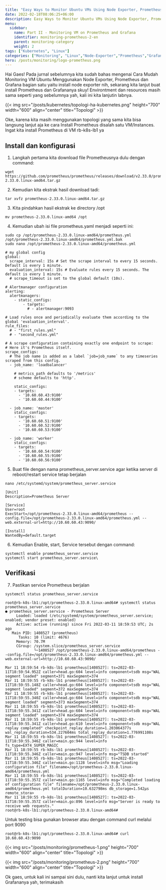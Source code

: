 ```yaml
---
title: "Easy Ways to Monitor Ubuntu VMs Using Node Exporter, Prometheus and Grafana - Part II"
date: 2022-02-18T08:06:25+06:00
description: Easy Ways to Monitor Ubuntu VMs Using Node Exporter, Prometheus and Grafana
menu:
  sidebar:
    name: Part II - Monitoring VM on Prometheus and Grafana
    identifier: monitoring-prometheus-2-en
    parent: monitoring-category
    weight: 2
tags: ["Kubernetes", "Linux"]
categories: ["Monitoring", "Linux","Node-Exporter","Prometheus","Grafana"]
hero: /posts/monitoring/logo-prometheus.png
---
```


Hai Gaes! 
Pada jurnal sebelumnya kita sudah bahas mengenai Cara Mudah Monitoring VM Ubuntu Menggunakan Node Exporter, Prometheus dan Grafana bagian satu yaitu install node exporter nih, sekarang kita lanjut buat install Prometheus dan Grafananya skuy! 
Environtment dan resources masih sama seperti yang sebelumnya yah, kali ini kita lanjutin labnya.

{{< img src="/posts/kubernetes/topologi-ha-kubernetes.png" height="700" width="600" align="center" title="Topologi" >}}

Oke, karena kita masih menggunakan topologi yang sama kita bisa langsung lanjut aja ke cara Install Prometheus disalah satu VM/Instances. Ingat kita install Prometheus di VM rb-k8s-lb1 ya

## Install dan konfigurasi

1. Langkah pertama kita download file Prometheusnya dulu dengan command:
```
wget https://github.com/prometheus/prometheus/releases/download/v2.33.0/prometheus-2.33.0.linux-amd64.tar.gz
```
2. Kemudian kita ekstrak hasil download tadi:
```
tar xvfz prometheus-2.33.0.linux-amd64.tar.gz
```
3. Kita pindahkan hasil ekstrak ke directory /opt
```
mv prometheus-2.33.0.linux-amd64 /opt
```
4. Kemudian ubah isi file prometheus.yaml menjadi seperti ini:
```
sudo cp /opt/prometheus-2.33.0.linux-amd64/prometheus.yml /opt/prometheus-2.33.0.linux-amd64/prometheus.yml.bak
sudo nano /opt/prometheus-2.33.0.linux-amd64/prometheus.yml
```
```
# my global config
global:
  scrape_interval: 15s # Set the scrape interval to every 15 seconds. Default is every 1 minute.
  evaluation_interval: 15s # Evaluate rules every 15 seconds. The default is every 1 minute.
  # scrape_timeout is set to the global default (10s).

# Alertmanager configuration
alerting:
  alertmanagers:
    - static_configs:
        - targets:
          # - alertmanager:9093

# Load rules once and periodically evaluate them according to the global 'evaluation_interval'.
rule_files:
  # - "first_rules.yml"
  # - "second_rules.yml"

# A scrape configuration containing exactly one endpoint to scrape:
# Here it's Prometheus itself.
scrape_configs:
  # The job name is added as a label `job=job_name` to any timeseries scraped from this config.
  - job_name: 'loadbalancer'

    # metrics_path defaults to '/metrics'
    # scheme defaults to 'http'.

    static_configs:
    - targets: 
      - '10.60.60.43:9100'
      - '10.60.60.44:9100'

  - job_name: 'master'
    static_configs:
    - targets:
      - '10.60.60.51:9100'
      - '10.60.60.52:9100'
      - '10.60.60.53:9100'

  - job_name: 'worker'
    static_configs:
    - targets:
      - '10.60.60.54:9100'
      - '10.60.60.55:9100'
      - '10.60.60.56:9100'
```
5. Buat file dengan nama prometheus_server.service agar ketika server di reboot/restart service tetap berjalan
```
nano /etc/systemd/system/prometheus_server.service
```
```
[Unit]
Description=Prometheus Server

[Service]
User=root
ExecStart=/opt/prometheus-2.33.0.linux-amd64/prometheus --config.file=/opt/prometheus-2.33.0.linux-amd64/prometheus.yml --web.external-url=http://10.60.60.43:9090/

[Install]
WantedBy=default.target
```
6. Kemudian Enable, start, Service tersebut dengan command:
```
systemctl enable prometheus_server.service
systemctl start prometheus_server.service\
```
## Verifikasi

7. Pastikan service Prometheus berjalan
```
systemctl status prometheus_server.service
```
```
root@rb-k8s-lb1:/opt/prometheus-2.33.0.linux-amd64# systemctl status prometheus_server.service
● prometheus_server.service - Prometheus Server
     Loaded: loaded (/etc/systemd/system/prometheus_server.service; enabled; vendor preset: enabled)
     Active: active (running) since Fri 2022-03-11 18:59:53 UTC; 2s ago
   Main PID: 1408527 (prometheus)
      Tasks: 10 (limit: 4676)
     Memory: 70.7M
     CGroup: /system.slice/prometheus_server.service
             └─1408527 /opt/prometheus-2.33.0.linux-amd64/prometheus --config.file=/opt/prometheus-2.33.0.linux-amd64/prometheus.yml --web.external-url=http://10.60.60.43:9090/

Mar 11 18:59:54 rb-k8s-lb1 prometheus[1408527]: ts=2022-03-11T18:59:54.952Z caller=head.go:604 level=info component=tsdb msg="WAL segment loaded" segment=371 maxSegment=374
Mar 11 18:59:55 rb-k8s-lb1 prometheus[1408527]: ts=2022-03-11T18:59:55.148Z caller=head.go:604 level=info component=tsdb msg="WAL segment loaded" segment=372 maxSegment=374
Mar 11 18:59:55 rb-k8s-lb1 prometheus[1408527]: ts=2022-03-11T18:59:55.340Z caller=head.go:604 level=info component=tsdb msg="WAL segment loaded" segment=373 maxSegment=374
Mar 11 18:59:55 rb-k8s-lb1 prometheus[1408527]: ts=2022-03-11T18:59:55.341Z caller=head.go:604 level=info component=tsdb msg="WAL segment loaded" segment=374 maxSegment=374
Mar 11 18:59:55 rb-k8s-lb1 prometheus[1408527]: ts=2022-03-11T18:59:55.341Z caller=head.go:610 level=info component=tsdb msg="WAL replay completed" checkpoint_replay_duration=1.203064377s wal_replay_duration=534.227604ms total_replay_duration=1.776991108s
Mar 11 18:59:55 rb-k8s-lb1 prometheus[1408527]: ts=2022-03-11T18:59:55.346Z caller=main.go:944 level=info fs_type=EXT4_SUPER_MAGIC
Mar 11 18:59:55 rb-k8s-lb1 prometheus[1408527]: ts=2022-03-11T18:59:55.346Z caller=main.go:947 level=info msg="TSDB started"
Mar 11 18:59:55 rb-k8s-lb1 prometheus[1408527]: ts=2022-03-11T18:59:55.346Z caller=main.go:1128 level=info msg="Loading configuration file" filename=/opt/prometheus-2.33.0.linux-amd64/prometheus.yml
Mar 11 18:59:55 rb-k8s-lb1 prometheus[1408527]: ts=2022-03-11T18:59:55.357Z caller=main.go:1165 level=info msg="Completed loading of configuration file" filename=/opt/prometheus-2.33.0.linux-amd64/prometheus.yml totalDuration=10.632798ms db_storage=1.542µs remote_stora>
Mar 11 18:59:55 rb-k8s-lb1 prometheus[1408527]: ts=2022-03-11T18:59:55.357Z caller=main.go:896 level=info msg="Server is ready to receive web requests."
root@rb-k8s-lb1:/opt/prometheus-2.33.0.linux-amd64#
```
Untuk testing bisa gunakan browser atau dengan command curl melalui port 9090
```
root@rb-k8s-lb1:/opt/prometheus-2.33.0.linux-amd64# curl 10.60.60.43:9090
```
{{< img src="/posts/monitoring/prometheus-1.png" height="700" width="600" align="center" title="Topologi" >}}

{{< img src="/posts/monitoring/prometheus-2.png" height="700" width="600" align="center" title="Topologi" >}}

Ok gaes, untuk kali ini sampai sini dulu, nanti kita lanjut untuk install Grafananya yah, terimakasih